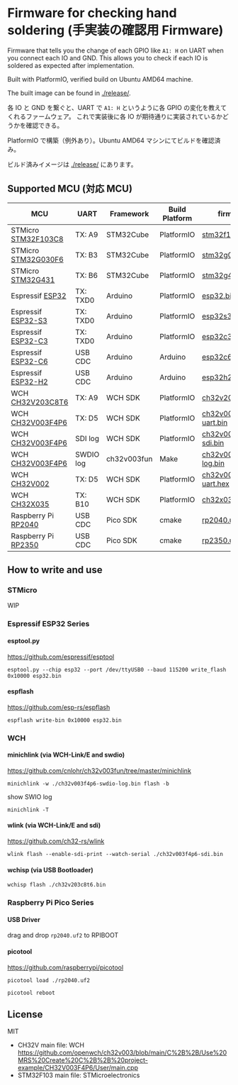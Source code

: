 # Firmware for checking hand soldering (手実装の確認用 Firmware)

Firmware that tells you the change of each GPIO like `A1: H` on UART when you connect each IO and GND.
This allows you to check if each IO is soldered as expected after implementation.

Built with PlatformIO, verified build on Ubuntu AMD64 machine.

The built image can be found in [./release/](./release/).

各 IO と GND を繋ぐと、UART で `A1: H` というように各 GPIO の変化を教えてくれるファームウェア。
これで実装後に各 IO が期待通りに実装されているかどうかを確認できる。

PlatformIO で構築（例外あり）。Ubuntu AMD64 マシンにてビルドを確認済み。

ビルド済みイメージは [./release/](./release/) にあります。

## Supported MCU (対応 MCU)

| MCU                                | UART      | Framework   | Build Platform | firmware |
| ---------------------------------- | --------- | ----------- | -------------- | -------- |
| STMicro [STM32F103C8](stm32f103c8) | TX: A9    | STM32Cube   | PlatformIO     | [stm32f103c8.bin](./release/stm32f103c8.bin) |
| STMicro [STM32G030F6](stm32g030f6) | TX: B3    | STM32Cube   | PlatformIO     | [stm32g030f6.bin](./release/stm32g030f6.bin) |
| STMicro [STM32G431](stm32g431)     | TX: B6    | STM32Cube   | PlatformIO     | [stm32g431.bin](./release/stm32g431.bin) |
| Espressif [ESP32](esp32)           | TX: TXD0  | Arduino     | PlatformIO     | [esp32.bin](./release/esp32.bin)            |
| Espressif [ESP32-S3](esp32s3)      | TX: TXD0  | Arduino     | PlatformIO     | [esp32s3.bin](./release/esp32s3.bin)         |
| Espressif [ESP32-C3](esp32c3)      | TX: TXD0  | Arduino     | PlatformIO     | [esp32c3.bin](./release/esp32c3.bin)         |
| Espressif [ESP32-C6](esp32c6)      | USB CDC   | Arduino     | Arduino        | [esp32c6.bin](./release/esp32c6.bin)         |
| Espressif [ESP32-H2](esp32h2)      | USB CDC   | Arduino     | Arduino        | [esp32h2.bin](./release/esp32h2.bin)         |
| WCH [CH32V203C8T6](ch32v203c8t6)   | TX: A9    | WCH SDK     | PlatformIO     | [ch32v203c8t6.bin](./release/ch32v203c8t6.bin) |
| WCH [CH32V003F4P6](ch32v003f4p6)   | TX: D5    | WCH SDK     | PlatformIO     | [ch32v003f4p6-uart.bin](./release/ch32v003f4p6-uart.bin) |
| WCH [CH32V003F4P6](ch32v003f4p6)   | SDI log   | WCH SDK     | PlatformIO     | [ch32v003f4p6-sdi.bin](./release/ch32v003f4p6-sdi.bin) |
| WCH [CH32V003F4P6](ch32v003-swd)   | SWDIO log | ch32v003fun | Make           | [ch32v003_swdio-log.bin](./release/ch32v003_swdio-log.bin) |
| WCH [CH32V002](ch32v002-uart)      | TX: D5    | WCH SDK     | PlatformIO     | [ch32v002-uart.hex](./release/ch32v002-uart.hex) |
| WCH [CH32X035](ch32x035)           | TX: B10   | WCH SDK     | PlatformIO     | [ch32x035.bin](./release/ch32x035.bin)       |
| Raspberry Pi [RP2040](rp2040)       | USB CDC   | Pico SDK     | cmake        | [rp2040.uf2](./release/rp2040.uf2)           |
| Raspberry Pi [RP2350](rp2350)       | USB CDC   | Pico SDK     | cmake        | [rp2350.uf2](./release/rp2350.uf2)           |

## How to write and use

### STMicro

WIP

### Espressif ESP32 Series

#### esptool.py

https://github.com/espressif/esptool

```
esptool.py --chip esp32 --port /dev/ttyUSB0 --baud 115200 write_flash 0x10000 esp32.bin
```

#### espflash

https://github.com/esp-rs/espflash

```
espflash write-bin 0x10000 esp32.bin
```

### WCH

#### minichlink (via WCH-Link/E and swdio)

https://github.com/cnlohr/ch32v003fun/tree/master/minichlink

```
minichlink -w ./ch32v003f4p6-swdio-log.bin flash -b
```

show SWIO log

```
minichlink -T
```

#### wlink (via  WCH-Link/E and sdi)

https://github.com/ch32-rs/wlink

```
wlink flash --enable-sdi-print --watch-serial ./ch32v003f4p6-sdi.bin
```

#### wchisp (via USB Bootloader)

```
wchisp flash ./ch32v203c8t6.bin
```

### Raspberry Pi Pico Series

#### USB Driver

drag and drop `rp2040.uf2` to RPIBOOT

#### picotool

https://github.com/raspberrypi/picotool

```
picotool load ./rp2040.uf2

picotool reboot
```

## License

MIT

- CH32V main file: WCH https://github.com/openwch/ch32v003/blob/main/C%2B%2B/Use%20MRS%20Create%20C%2B%2B%20project-example/CH32V003F4P6/User/main.cpp
- STM32F103 main file: STMicroelectronics
